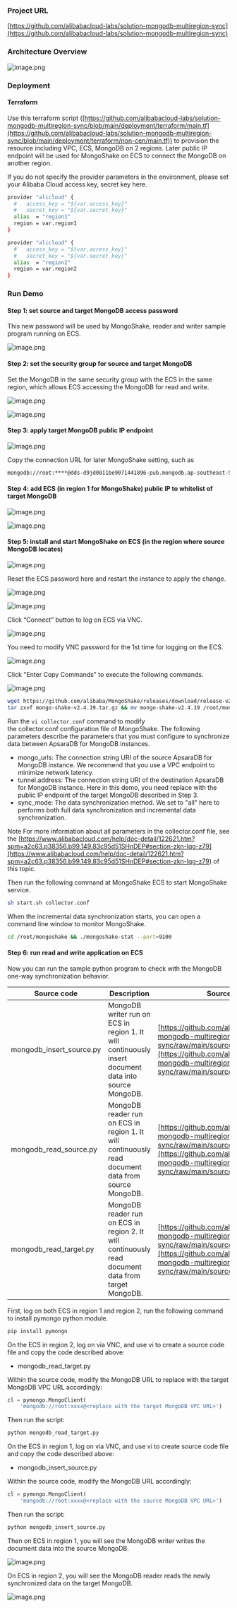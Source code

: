 ### Project URL
[https://github.com/alibabacloud-labs/solution-mongodb-multiregion-sync](https://github.com/alibabacloud-labs/solution-mongodb-multiregion-sync)


### Architecture Overview

![image.png](https://github.com/alibabacloud-labs/solution-mongodb-multiregion-sync/raw/main/images/archi-nocen.png)

### Deployment
#### Terraform

Use this terraform script ([https://github.com/alibabacloud-labs/solution-mongodb-multiregion-sync/blob/main/deployment/terraform/main.tf](https://github.com/alibabacloud-labs/solution-mongodb-multiregion-sync/blob/main/deployment/terraform/non-cen/main.tf)) to provision the resource including VPC, ECS, MongoDB on 2 regions. Later public IP endpoint will be used for MongoShake on ECS to connect the MongoDB on another region.


If you do not specify the provider parameters in the environment, please set your Alibaba Cloud access key, secret key here.
```bash
provider "alicloud" {
  #   access_key = "${var.access_key}"
  #   secret_key = "${var.secret_key}"
  alias  = "region1"
  region = var.region1
}

provider "alicloud" {
  #   access_key = "${var.access_key}"
  #   secret_key = "${var.secret_key}"
  alias  = "region2"
  region = var.region2
}
```


### Run Demo
#### Step 1: set source and target MongoDB access password
This new password will be used by MongoShake, reader and writer sample program running on ECS.

![image.png](https://github.com/alibabacloud-labs/solution-mongodb-multiregion-sync/raw/main/images/step1.png)

#### Step 2: set the security group for source and target MongoDB
Set the MongoDB in the same security group with the ECS in the same region, which allows ECS accessing the MongoDB for read and write.

![image.png](https://github.com/alibabacloud-labs/solution-mongodb-multiregion-sync/raw/main/images/step2_1.png)

![image.png](https://github.com/alibabacloud-labs/solution-mongodb-multiregion-sync/raw/main/images/step2_2.png)


#### Step 3: apply target MongoDB public IP endpoint

![image.png](https://github.com/alibabacloud-labs/solution-mongodb-multiregion-sync/raw/main/images/step3.png)

Copy the connection URL for later MongoShake setting, such as

```bash
mongodb://root:****@dds-d9jd0011be9071441896-pub.mongodb.ap-southeast-5.rds.aliyuncs.com:3717,dds-d9jd0011be9071442287-pub.mongodb.ap-southeast-5.rds.aliyuncs.com:3717/admin?replicaSet=mgset-1100731245
```

#### Step 4: add ECS (in region 1 for MongoShake) public IP to whitelist of target MongoDB

![image.png](https://github.com/alibabacloud-labs/solution-mongodb-multiregion-sync/raw/main/images/step4_1.png)

![image.png](https://github.com/alibabacloud-labs/solution-mongodb-multiregion-sync/raw/main/images/step4_2.png)


#### Step 5: install and start MongoShake on ECS (in the region where source MongoDB locates)

![image.png](https://github.com/alibabacloud-labs/solution-mongodb-multiregion-sync/raw/main/images/step5_1.png)

Reset the ECS password here and restart the instance to apply the change.


![image.png](https://github.com/alibabacloud-labs/solution-mongodb-multiregion-sync/raw/main/images/step5_2.png)

![image.png](https://github.com/alibabacloud-labs/solution-mongodb-multiregion-sync/raw/main/images/step5_3.png)

Click “Connect” button to log on ECS via VNC.

![image.png](https://github.com/alibabacloud-labs/solution-mongodb-multiregion-sync/raw/main/images/step5_4.png)

You need to modify VNC password for the 1st time for logging on the ECS.

![image.png](https://github.com/alibabacloud-labs/solution-mongodb-multiregion-sync/raw/main/images/step5_5.png)

Click "Enter Copy Commands" to execute the following commands.

![image.png](https://github.com/alibabacloud-labs/solution-mongodb-multiregion-sync/raw/main/images/step5_6.png)

```bash
wget https://github.com/alibaba/MongoShake/releases/download/release-v2.4.19-20210115/mongo-shake-v2.4.19.tar.gz
tar zxvf mongo-shake-v2.4.19.tar.gz && mv mongo-shake-v2.4.19 /root/mongoshake && cd /root/mongoshake 
```
Run the `vi collector.conf` command to modify the collector.conf configuration file of MongoShake. The following parameters describe the parameters that you must configure to synchronize data between ApsaraDB for MongoDB instances.

- mongo_urls: The connection string URI of the source ApsaraDB for MongoDB instance. We recommend that you use a VPC endpoint to minimize network latency.
- tunnel.address: The connection string URI of the destination ApsaraDB for MongoDB instance. Here in this demo, you need replace with the public IP endpoint of the target MongoDB described in Step 3.
- sync_mode: The data synchronization method. We set to "all" here to performs both full data synchronization and incremental data synchronization.

Note For more information about all parameters in the collector.conf file, see the [https://www.alibabacloud.com/help/doc-detail/122621.htm?spm=a2c63.p38356.b99.149.83c95d51SHnDEP#section-zkn-lqg-z79](https://www.alibabacloud.com/help/doc-detail/122621.htm?spm=a2c63.p38356.b99.149.83c95d51SHnDEP#section-zkn-lqg-z79) of this topic.


Then run the following command at MongoShake ECS to start MongoShake service.
```bash
sh start.sh collector.conf
```
When the incremental data synchronization starts, you can open a command line window to monitor MongoShake.
```bash
cd /root/mongoshake && ./mongoshake-stat --port=9100
```
#### Step 6: run read and write application on ECS
Now you can run the sample python program to check with the MongoDB one-way synchronization behavior.

| Source code | Description | Source code file URL |
| --- | --- | --- |
| mongodb_insert_source.py | MongoDB writer run on ECS in region 1. It will continuously insert document data into source MongoDB. | [https://github.com/alibabacloud-labs/solution-mongodb-multiregion-sync/raw/main/source/mongodb_insert_source.py](https://github.com/alibabacloud-labs/solution-mongodb-multiregion-sync/raw/main/source/mongodb_insert_source.py) |
| mongodb_read_source.py | MongoDB reader run on ECS in region 1. It will continuously read document data from source MongoDB. | [https://github.com/alibabacloud-labs/solution-mongodb-multiregion-sync/raw/main/source/mongodb_read_source.py](https://github.com/alibabacloud-labs/solution-mongodb-multiregion-sync/raw/main/source/mongodb_read_source.py) |
| mongodb_read_target.py | MongoDB reader run on ECS in region 2. It will continuously read document data from target MongoDB. | [https://github.com/alibabacloud-labs/solution-mongodb-multiregion-sync/raw/main/source/mongodb_read_target.py](https://github.com/alibabacloud-labs/solution-mongodb-multiregion-sync/raw/main/source/mongodb_read_target.py) |



First, log on both ECS in region 1 and region 2, run the following command to install pymongo python module.
```bash
pip install pymongo
```


On the ECS in region 2, log on via VNC, and use vi to create a source code file and copy the code described above:

- mongodb_read_target.py

Within the source code, modify the MongoDB URL to replace with the target MongoDB VPC URL accordingly:
```python
cl = pymongo.MongoClient(
    'mongodb://root:xxxx@<replace with the target MongoDB VPC URL>')
```
Then run the script:
```python
python mongodb_read_target.py
```


On the ECS in region 1, log on via VNC, and use vi to create source code file and copy the code described above:

- mongodb_insert_source.py

Within the source code, modify the MongoDB URL accordingly:
```python
cl = pymongo.MongoClient(
    'mongodb://root:xxxx@<replace with the source MongoDB VPC URL>')
```
Then run the script:
```python
python mongodb_insert_source.py
```


Then on ECS in region 1, you will see the MongoDB writer writes the document data into the source MongoDB.

![image.png](https://github.com/alibabacloud-labs/solution-mongodb-multiregion-sync/raw/main/images/step6_1.png)

On ECS in region 2, you will see the MongoDB reader reads the newly synchronized data on the target MongoDB.

![image.png](https://github.com/alibabacloud-labs/solution-mongodb-multiregion-sync/raw/main/images/step6_2.png)
